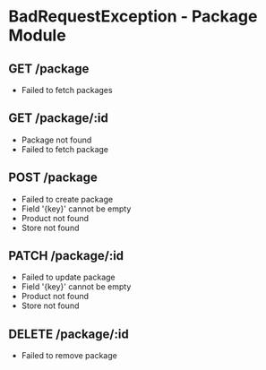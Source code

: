 # BadRequestException - Package Module

## GET /package
- Failed to fetch packages

## GET /package/:id
- Package not found
- Failed to fetch package

## POST /package
- Failed to create package
- Field '{key}' cannot be empty
- Product not found
- Store not found

## PATCH /package/:id
- Failed to update package
- Field '{key}' cannot be empty
- Product not found
- Store not found

## DELETE /package/:id
- Failed to remove package
